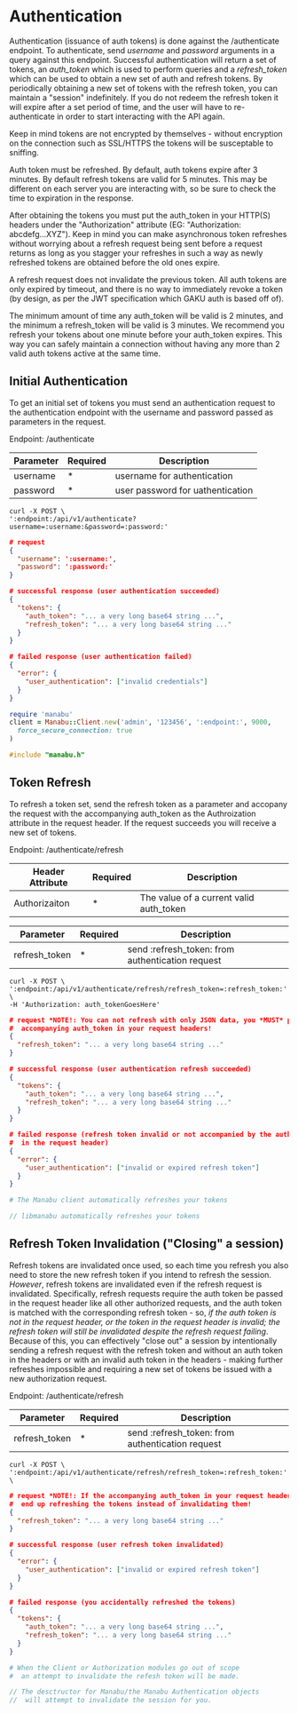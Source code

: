 Authentication
==============
Authentication (issuance of auth tokens) is done against the /authenticate endpoint. 
To authenticate, send *username* and *password* arguments in a query against this endpoint. 
Successful authentication will return a set of tokens, an *auth_token* which is used to perform 
queries and a *refresh_token* which can be used to obtain a new set of auth and refresh tokens. 
By periodically obtaining a new set of tokens with the refresh token, you can maintain a "session" 
indefinitely. If you do not redeem the refresh token it will expire after a set period of time, 
and the user will have to re-authenticate in order to start interacting with the API again. 
  
Keep in mind tokens are not encrypted by themselves - without encryption on the connection 
such as SSL/HTTPS the tokens will be susceptable to sniffing.

<aside class="warning">Auth token must be refreshed. By default, auth tokens expire after 3 
minutes. By default refresh tokens are valid for 5 minutes. This may be different on each server 
you are interacting with, so be sure to check the time to expiration in the response.</aside>

After obtaining the tokens you must put the auth_token in your HTTP(S) headers under the 
"Authorization" attribute (EG: "Authorization: abcdefg...XYZ"). Keep in mind you can make 
asynchronous token refreshes without worrying about a refresh request being sent before a 
request returns as long as you stagger your refreshes in such a way as newly refreshed tokens 
are obtained before the old ones expire.

<aside class="notice">A refresh request does not invalidate the previous token. All auth tokens 
are only expired by timeout, and there is no way to immediately revoke a token (by design, as per 
the JWT specification which GAKU auth is based off of).</aside>

The minimum amount of time any auth_token will be valid is 2 minutes, and the minimum a 
refresh_token will be valid is 3 minutes. We recommend you refresh your tokens about one minute 
before your auth_token expires. This way you can safely maintain a connection without having any 
more than 2 valid auth tokens active at the same time.

Initial Authentication
----------------------
To get an initial set of tokens you must send an authentication request to the authentication 
endpoint with the username and password passed as parameters in the request.
  
Endpoint: /authenticate

| Parameter | Required | Description                      |
| --------- | -------- | -------------------------------- |
| username  | *        | username for authentication      |
| password  | *        | user password for uathentication |

```shell
curl -X POST \
':endpoint:/api/v1/authenticate?username=:username:&password=:password:'
```

```json
# request
{
  "username": ':username:',
  "password": ':password:'
}

# successful response (user authentication succeeded)
{
  "tokens": {
    "auth_token": "... a very long base64 string ...",
    "refresh_token": "... a very long base64 string ..."
  }
}

# failed response (user authentication failed)
{
  "error": {
    "user_authentication": ["invalid credentials"]
  }
}
```

```ruby
require 'manabu'
client = Manabu::Client.new('admin', '123456', ':endpoint:', 9000,
  force_secure_connection: true
)
```

```cpp
#include "manabu.h" 
```

Token Refresh
-------------
To refresh a token set, send the refresh token as a parameter and accopany the request with the 
accompanying auth_token as the Authroization attribute in the request header. If the request 
succeeds you will receive a new set of tokens.
  
Endpoint: /authenticate/refresh

| Header Attribute | Required | Description                                   |
| ---------------- | -------- | --------------------------------------------- |
| Authorizaiton    | *        | The value of a current valid auth_token       |

| Parameter     | Required | Description                                      |
| ------------- | -------- | ------------------------------------------------ |
| refresh_token | *        | send :refresh_token: from authentication request |

```shell
curl -X POST \
':endpoint:/api/v1/authenticate/refresh/refresh_token=:refresh_token:' \
-H 'Authorization: auth_tokenGoesHere'
```

```JSON
# request *NOTE!: You can not refresh with only JSON data, you *MUST* pass your the 
#  accompanying auth_token in your request headers!
{
  "refresh_token": "... a very long base64 string ..."
}

# successful response (user authentication refresh succeeded)
{
  "tokens": {
    "auth_token": "... a very long base64 string ...",
    "refresh_token": "... a very long base64 string ..."
  }
}

# failed response (refresh token invalid or not accompanied by the auth token
#  in the request header)
{
  "error": {
    "user_authentication": ["invalid or expired refresh token"]
  }
}
```

```ruby
# The Manabu client automatically refreshes your tokens
```

```cpp
// libmanabu automatically refreshes your tokens
```

Refresh Token Invalidation ("Closing" a session)
------------------------------------------------
Refresh tokens are invalidated once used, so each time you refresh you also need 
to store the new refresh token if you intend to refresh the session. *However*, 
refresh tokens are invalidated even if the refresh request is invalidated. 
Specifically, refresh requests require the auth token be passed in the request 
header like all other authorized requests, and the auth token is matched with the 
corresponding refresh token - so, *if the auth token is not in the request header, 
or the token in the request header is invalid; the refresh token will still be 
invalidated despite the refresh request failing*. Because of this, you can 
effectively "close out" a session by intentionally sending a refresh request 
with the refresh token and without an auth token in the headers or with an 
invalid auth token in the headers - making further refreshes impossible and 
requiring a new set of tokens be issued with a new authorization request.
  

Endpoint: /authenticate/refresh

| Parameter     | Required | Description                                      |
| ------------- | -------- | ------------------------------------------------ |
| refresh_token | *        | send :refresh_token: from authentication request |

```shell
curl -X POST \
':endpoint:/api/v1/authenticate/refresh/refresh_token=:refresh_token:' \
```

```JSON
# request *NOTE!: If the accompanying auth_token in your request headers you will 
#  end up refreshing the tokens instead of invalidating them!
{
  "refresh_token": "... a very long base64 string ..."
}

# successful response (user refresh token invalidated)
{
  "error": {
    "user_authentication": ["invalid or expired refresh token"]
  }
}

# failed response (you accidentally refreshed the tokens)
{
  "tokens": {
    "auth_token": "... a very long base64 string ...",
    "refresh_token": "... a very long base64 string ..."
  }
}
```

```ruby
# When the Client or Authorization modules go out of scope  
#  an attempt to invalidate the refesh token will be made.
```

```cpp
// The desctructor for Manabu/the Manabu Authentication objects 
//  will attempt to invalidate the session for you.
```
